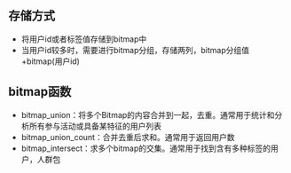 ## 存储方式
- 将用户id或者标签值存储到bitmap中
- 当用户id较多时，需要进行bitmap分组，存储两列，bitmap分组值+bitmap(用户id)

## bitmap函数
- bitmap_union：将多个Bitmap的内容合并到一起，去重。通常用于统计和分析所有参与活动或具备某特征的用户列表
- bitmap_union_count：合并去重后求和。通常用于返回用户数
- bitmap_intersect：求多个bitmap的交集。通常用于找到含有多种标签的用户，人群包
